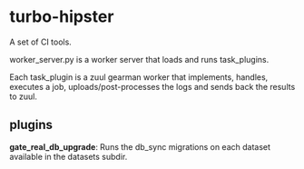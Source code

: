 turbo-hipster
=============

A set of CI tools.

worker_server.py is a worker server that loads and runs task_plugins.

Each task_plugin is a zuul gearman worker that implements, handles, executes a
job, uploads/post-processes the logs and sends back the results to zuul.

plugins
-------

**gate_real_db_upgrade**:
Runs the db_sync migrations on each dataset available in the datasets subdir.